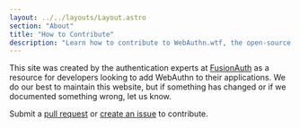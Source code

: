 ```yaml
---
layout: ../../layouts/Layout.astro
section: "About"
title: "How to Contribute"
description: "Learn how to contribute to WebAuthn.wtf, the open-source website for all things WebAuthn. Discover the different ways you can contribute to the project, including submitting bug reports, feature requests, and code contributions."
---
```


This site was created by the authentication experts at [FusionAuth](https://fusionauth.io) as a resource for developers looking to add WebAuthn to their applications. We do our best to maintain this website, but if something has changed or if we documented something wrong, let us know.

Submit a [pull request](https://github.com/FusionAuth/webauthn.wtf/pulls) or [create an issue](https://github.com/FusionAuth/webauthn.wtf/issues/new) to contribute.